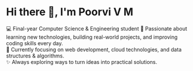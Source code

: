 # Hi there 👋, I'm Poorvi V M

💻 Final-year Computer Science & Engineering student
🌱 Passionate about learning new technologies, building real-world projects, and improving coding skills every day.  
🎯 Currently focusing on web development, cloud technologies, and data structures & algorithms.  
✨ Always exploring ways to turn ideas into practical solutions.
